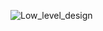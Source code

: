 ![Low_level_design](https://user-images.githubusercontent.com/78871106/111917760-b1144800-8aa7-11eb-952b-b347c23d6630.png)
